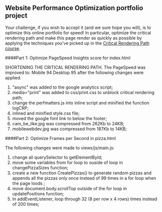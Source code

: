 ## Website Performance Optimization portfolio project

Your challenge, if you wish to accept it (and we sure hope you will), is to optimize this online portfolio for speed! In particular, optimize the critical rendering path and make this page render as quickly as possible by applying the techniques you've picked up in the [Critical Rendering Path course](https://www.udacity.com/course/ud884).

####Part 1: Optimize PageSpeed Insights score for index.html

SHORTENING THE CRITICAL RENDERING PATH. The PageSpeed was improved to: Mobile 94 Desktop 95 after the following changes were applied.
1. "async" was added to the google analytics script;
2. media="print" was added to css/print.css to unblock critical rendering path;
3. change the perfmatters.js into inline script and minified the function logCRP;
4. inlined and minified style.css file;
5. moved the google font link to below the footer;
6. cam_be_like.jpg was compressed from 262Kb to 24KB;
7. mobilewebdev.jpg was compressed from 187Kb to 14KB;



####Part 2: Optimize Frames per Second in pizza.html

The following changes were made to views/js/main.js:

1. change all querySelector to getElementById;
2. move some variables from for loop to ouside of loop in changePizzaSizes function;
3. create a new function CreatePizzas() to generate random pizzas and appends all the pizzas only once instead of 99 times in a for loop when the page loods ;
4. move document.body.scrollTop outside of the for loop in updatePositions function;
5. In addEventListener, loop through 32 (8 per row x 4 rows) times instead of 200 times;

